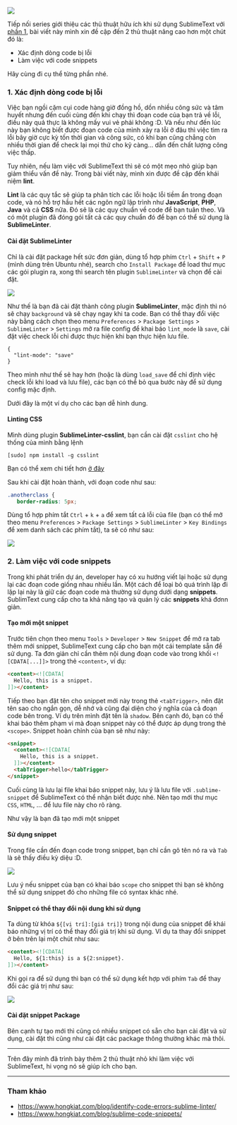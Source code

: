 ![](https://images.viblo.asia/0d3a825b-875e-41a3-ae42-56707953993b.png)

Tiếp nối series giới thiệu các thủ thuật hữu ích khi sử dụng SublimeText với [phần 1](https://viblo.asia/p/mot-so-meo-thu-thuat-huu-ich-khi-su-dung-sublimetext-RnB5pBRbZPG), bài viết này mình xin đề cập đến 2 thủ thuật nâng cao hơn một chút đó là:

- Xác định dòng code bị lỗi
- Làm việc với code snippets

Hãy cùng đi cụ thể từng phần nhé.

### 1. Xác định dòng code bị lỗi

Việc bạn ngồi cặm cụi code hàng giờ đồng hồ, dồn nhiều công sức và tâm huyết nhưng đến cuối cùng đến khi chạy thì đoạn code của bạn trả về lỗi, điều này quả thực là không mấy vui vẻ phải không :D. Và nếu như đến lúc này bạn không biết được đoạn code của mình xảy ra lỗi ở đâu thì việc tìm ra lỗi bây giờ cực kỳ tốn thời gian và công sức, có khi bạn cũng chẳng còn nhiều thời gian để check lại mọi thứ cho kỹ càng... dẫn đến chất lượng công việc thấp.

Tuy nhiên, nếu làm việc với SublimeText thì sẽ có một mẹo nhỏ giúp bạn giảm thiểu vấn đề này. Trong bài viết này, mình xin được đề cập đến khái niệm **lint**.

**Lint** là các quy tắc sẽ giúp ta phân tích các lỗi hoặc lỗi tiềm ẩn trong đoạn code, và nó hỗ trợ hầu hết các ngôn ngữ lập trình như  **JavaScript**, **PHP**, **Java** và cả **CSS** nữa. Đó sẽ là các quy chuẩn về code để bạn tuân theo. Và có một plugin đã đóng gói tất cả các quy chuẩn đó để bạn có thể sử dụng là **SublimeLinter**.

#### Cài đặt SublimeLinter

Chỉ là cài đặt package hết sức đơn giản, dùng tổ hợp phím `Ctrl` + `Shift` + `P` (mình dùng trên Ubuntu nhé), search cho `Install Package` để load thư mục các gói plugin ra, xong thì search tên plugin `SublimeLinter` và chọn để cài đặt.

![](https://images.viblo.asia/c78dc39c-438c-4e26-9478-d478eb1d541d.jpg)

Như thế là bạn đã cài đặt thành công plugin **SublimeLinter**, mặc định thì nó sẽ chạy `background` và sẽ chạy ngay khi ta code. Bạn có thể thay đổi việc này bằng cách chọn theo menu `Preferences` > `Package Settings` > `SublimeLinter` > `Settings` mở ra file config để khai báo `lint_mode` là `save`, cài đặt việc check lỗi chỉ được thực hiện khi bạn thực hiện lưu file.

```
{
  "lint-mode": "save"
}
```

Theo mình như thế sẽ hay hơn (hoặc là dùng `load_save` để chỉ định việc check lỗi khi load và lưu file), các bạn có thể bỏ qua bước này để sử dụng config mặc định.

Dưới đây là một ví dụ cho các bạn dễ hình dung.

 #### Linting CSS
Mình dùng plugin **SublimeLinter-csslint**, bạn cần cài đặt `csslint` cho hệ thống của mình bằng lệnh
```
[sudo] npm install -g csslint
```
Bạn có thể xem chi tiết hơn [ở đây](https://github.com/SublimeLinter/SublimeLinter-csslint#installation)

 Sau khi cài đặt hoàn thành, với đoạn code như sau:
 
 ```css
 .anotherclass {
    border-radius: 5px;
 ```
 
Dùng tổ hợp phím tắt `Ctrl` + `k` + `a` để xem tất cả lỗi của file (bạn có thể mở theo menu `Preferences` > `Package Settings` > `SublimeLinter` > `Key Bindings` để xem danh sách các phím tắt), ta sẽ có như sau:

![](https://images.viblo.asia/de707897-0c4c-4204-9398-7affccfc25ec.png)
 
 
### 2. Làm việc với code snippets

Trong khi phát triển dự án, developer hay có xu hướng viết lại hoặc sử dụng lại các đoạn code giống nhau nhiều lần. Một cách để loại bỏ quá trình lặp đi lặp lại này là giữ các đoạn code mà  thường sử dụng dưới dạng **snippets**. SublimText cung cấp cho ta khả năng tạo và quản lý các **snippets** khá đơnn giản.

#### Tạo mới một snippet

Trước tiên chọn theo menu `Tools` > `Developer` > `New Snippet` để mở ra tab thêm mới snippet, SublimeText cung cấp cho bạn một cái template sẵn để sử dụng. Ta đơn giản chỉ cần thêm nội dung đoạn code vào trong khối `<![CDATA[...]]>` trong thẻ `<content>`, ví dụ:
    
```html
<content><![CDATA[
  Hello, this is a snippet.
]]></content>
```

Tiếp theo bạn đặt tên cho snippet mới này trong thẻ `<tabTrigger>`, nên đặt tên sao cho ngắn gọn, dễ nhớ và cũng đại diện cho ý nghĩa của cả đoạn code bên trong. Ví dụ trên mình đặt tên là `shadow`. Bên cạnh đó, bạn có thể khai báo thêm phạm vi mà đoạn snippet này có thể được áp dụng trong thẻ `<scope>`. Snippet hoàn chỉnh của bạn sẽ như này:

```html
<snippet>
  <content><![CDATA[
    Hello, this is a snippet.
  ]]></content>
  <tabTrigger>hello</tabTrigger>
</snippet>
```

Cuối cùng là lưu lại file khai báo snippet này, lưu ý là lưu file với `.sublime-snippet` để SublimeText có thể nhận biết được nhé. Nên tạo mới thư mục `CSS`, `HTML`, ... để lưu file này cho rõ ràng.

Như vậy là bạn đã tạo mới một snippet

#### Sử dụng snippet

Trong file cần đến đoạn code trong snippet, bạn chỉ cần gõ tên nó ra và `Tab` là sẽ thấy điều kỳ diệu :D.

![](https://images.viblo.asia/34a8dcca-af33-486a-bae8-33a7cff21fe9.gif)

Lưu ý nếu snippet của bạn có khai báo `scope` cho snippet thì bạn sẽ không thể sử dụng snippet đó cho những file có syntax khác nhé.

#### Snippet có thể thay đổi nội dung khi sử dụng

Ta dùng từ khóa `${[vị trí]:[giá trị]}` trong nội dung của snippet để khái báo những vị trí có thể thay đổi giá trị khi sử dụng. Ví dụ ta thay đổi snippet ở bên trên lại một chút như sau:

```html
<content><![CDATA[
  Hello, ${1:this} is a ${2:snippet}.
]]></content>
```

Khi gọi ra để sử dụng thì bạn có thể sử dụng kết hợp với phím `Tab` để thay đổi các giá trị như sau:

![](https://images.viblo.asia/19ca309b-94b5-46c1-b888-3653c0e7ec44.gif)

#### Cài đặt snippet Package

Bên cạnh tự tạo mới thì cũng có nhiều snippet có sẵn cho bạn cài đặt và sử dụng, cài đặt thì cũng như cài đặt các package thông thường khác mà thôi.


***

Trên đây mình đã trình bày thêm 2 thủ thuật nhỏ khi làm việc với SublimeText, hi vọng nó sẽ giúp ích cho bạn.

***

### Tham khảo
- https://www.hongkiat.com/blog/identify-code-errors-sublime-linter/
- https://www.hongkiat.com/blog/sublime-code-snippets/